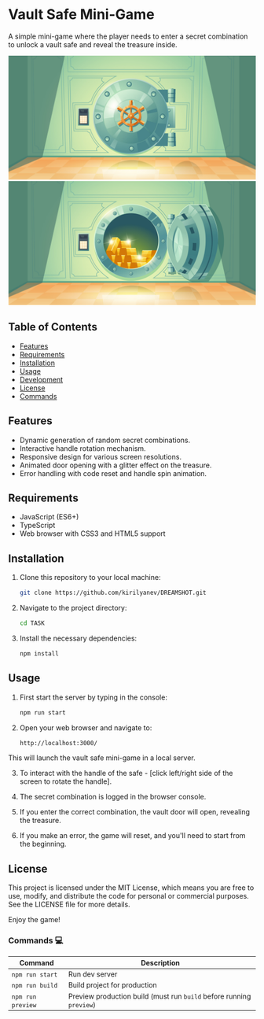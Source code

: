 # Vault Safe Mini-Game

A simple mini-game where the player needs to enter a secret combination to unlock a vault safe and reveal the treasure inside.

![Game Preview 1](public/Preview/images/vault.jpg)
![Game Preview 2](public/Preview/images/vaultOpen.jpg)

## Table of Contents

- [Features](#features)
- [Requirements](#requirements)
- [Installation](#installation)
- [Usage](#usage)
- [Development](#development)
- [License](#license)
- [Commands](#commands)

## Features

- Dynamic generation of random secret combinations.
- Interactive handle rotation mechanism.
- Responsive design for various screen resolutions.
- Animated door opening with a glitter effect on the treasure.
- Error handling with code reset and handle spin animation.

## Requirements

- JavaScript (ES6+)
- TypeScript
- Web browser with CSS3 and HTML5 support

## Installation

1. Clone this repository to your local machine:

   ```bash
   git clone https://github.com/kirilyanev/DREAMSHOT.git

2. Navigate to the project directory:

   ```bash
   cd TASK

3. Install the necessary dependencies:

   ```bash
   npm install
   
## Usage
1. First start the server by typing in the console:
   ```bash
   npm run start

2. Open your web browser and navigate to:

   ```bash
   http://localhost:3000/
   
This will launch the vault safe mini-game in a local server.

3. To interact with the handle of the safe - [click left/right side of the screen to rotate the handle].

4. The secret combination is logged in the browser console.

5. If you enter the correct combination, the vault door will open, revealing the treasure.

6. If you make an error, the game will reset, and you'll need to start from the beginning.

## License
This project is licensed under the MIT License, which means you are free to use, modify, and distribute the code for personal or commercial purposes. See the LICENSE file for more details.

Enjoy the game!

### Commands 💻

| Command           | Description                                                          |
| ----------------- | -------------------------------------------------------------------- |
| `npm run start`   | Run dev server                                                       |
| `npm run build`   | Build project for production                                         |
| `npm run preview` | Preview production build (must run `build` before running `preview`) |
